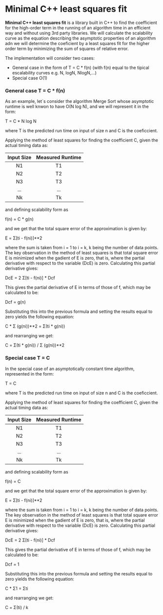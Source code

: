# Minimal C++ least squares fit

**Minimal C++ least squares fit** is a library built in C++ to find the coefficient for the high-order term in the running of an algorithm time in an efficient way and without using 3rd party libraries. We will calculate the scalability curve as the equation describing the asymptotic properties of an algorithm adn we will determine the coeficient by a least squares fit for the higher order term by minimizing the sum of squares of relative error.

The implementation will consider two cases:
* General case in the form of T = C * f(n) (with f(n) equal to the tipical escalability curves e.g. N, logN, NlogN,...)
* Special case O(1)

### General case T = C * f(n)

 As an example, let´s consider the algorithm Merge Sort whose asymptotic runtime is well knwon to have O(N log N), and we will represent it in the form:
 
 T = C * N log N
 
 where T is the predicted run time on input of size n and C is the coeficcient.
 
Applying the method of least squares for finding the coefficient C, given the actual timing data as:

| Input Size    | Measured Runtime | 
| :-------------: |:-------------:|
| N1            | T1            |
| N2            | T2            |
| N3            | T3            |
| ...           | ...           |
| Nk            | Tk            |

and defining scalability form as

f(n) = C * g(n) 

and we get that the total square error of the approximation is given by:

E = Σ[ti - f(ni)]**2 

where the sum is taken from i = 1 to i = k, k being the number of data points. The key observation in the method of least squares is that total square error E is minimized when the gadient of E is zero, that is, where the partial derivative with respect to the variable (DcE) is zero. Calculating this partial derivative gives: 

DcE = 2 Σ[ti - f(ni)] * Dcf

This gives the partial derivative of E in terms of those of f, which may be calculated to be: 

Dcf = g(n) 

Substituting this into the previous formula and setting the results equal to zero yields the following equation: 

C * Σ (g(ni))**2 = Σ(ti * g(ni))

and rearranging we get: 

C = Σ(ti * g(ni)) / Σ (g(ni))**2

### Special case T = C

In the special case of an asymptotically constant time algorithm, represented in the form:

 T = C
 
 where T is the predicted run time on input of size n and C is the coeficcient.
 
Applying the method of least squares for finding the coefficient C, given the actual timing data as:

| Input Size    | Measured Runtime | 
| :-------------: |:-------------:|
| N1            | T1            |
| N2            | T2            |
| N3            | T3            |
| ...           | ...           |
| Nk            | Tk            |

and defining scalability form as

f(n) = C

and we get that the total square error of the approximation is given by:

E = Σ[ti - f(ni)]**2 

where the sum is taken from i = 1 to i = k, k being the number of data points. The key observation in the method of least squares is that total square error E is minimized when the gadient of E is zero, that is, where the partial derivative with respect to the variable (DcE) is zero. Calculating this partial derivative gives: 

DcE = 2 Σ[ti - f(ni)] * Dcf

This gives the partial derivative of E in terms of those of f, which may be calculated to be: 

Dcf = 1

Substituting this into the previous formula and setting the results equal to zero yields the following equation: 

C * Σ1 = Σti

and rearranging we get: 

C = Σ(ti) / k

